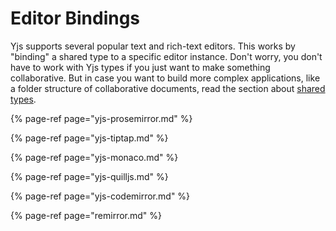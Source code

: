 # Editor Bindings

Yjs supports several popular text and rich-text editors. This works by "binding" a shared type to a specific editor instance. Don't worry, you don't have to work with Yjs types if you just want to make something collaborative. But in case you want to build more complex applications, like a folder structure of collaborative documents, read the section about [shared types](../../api/shared-types/).

{% page-ref page="yjs-prosemirror.md" %}

{% page-ref page="yjs-tiptap.md" %}

{% page-ref page="yjs-monaco.md" %}

{% page-ref page="yjs-quilljs.md" %}

{% page-ref page="yjs-codemirror.md" %}

{% page-ref page="remirror.md" %}



